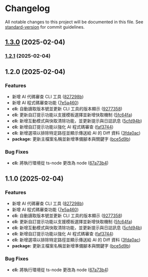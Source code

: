 # Changelog

All notable changes to this project will be documented in this file. See [standard-version](https://github.com/conventional-changelog/standard-version) for commit guidelines.

## [1.3.0](https://github.com/ChenHom/ai-code-reviewer-cli/compare/v1.2.1...v1.3.0) (2025-02-04)

### [1.2.1](https://github.com/ChenHom/ai-code-reviewer-cli/compare/v1.2.0...v1.2.1) (2025-02-04)

## 1.2.0 (2025-02-04)


### Features

* 新增 AI 代碼審查 CLI 工具 ([827298b](https://github.com/ChenHom/ai-code-reviewer-cli/commit/827298b26e7cb78e581e2fae5a472f4ac4cef4bc))
* 新增 AI 程式碼審查功能 ([7e5a460](https://github.com/ChenHom/ai-code-reviewer-cli/commit/7e5a460de86ce2a58ce066197208b1eb882691f9))
* **cli:** 自動讀取版本號並更新 CLI 工具的版本顯示 ([9277358](https://github.com/ChenHom/ai-code-reviewer-cli/commit/92773588adbf0831882ec31e298026cc585aed02))
* **cli:** 更新自訂提示功能以支援模板選擇並新增快取機制 ([5fc64fa](https://github.com/ChenHom/ai-code-reviewer-cli/commit/5fc64fa8f50ad558671d3f9144eee8570a1d3a13))
* **cli:** 新增互動模式與快取清除功能，並更新提示與日誌訊息 ([5cfd94b](https://github.com/ChenHom/ai-code-reviewer-cli/commit/5cfd94bb0a309dc0f5748c05b1c11e49a224ea38))
* **cli:** 新增自訂提示功能以強化 AI 程式碼審查 ([faf3744](https://github.com/ChenHom/ai-code-reviewer-cli/commit/faf3744f674ad8740096baa9a9f173a90d430c43))
* **cli:** 新增選項以排除特定路徑並顯示傳送給 AI 的 Diff 資料 ([3fda0ac](https://github.com/ChenHom/ai-code-reviewer-cli/commit/3fda0ac21d70c8dbf172d8d54f91c349bdd4fbd6))
* **package:** 更新主檔案名稱並新增準備腳本與關鍵字 ([bce5d9b](https://github.com/ChenHom/ai-code-reviewer-cli/commit/bce5d9bb8cfc58cf53f3c805796050cc0824c8a6))


### Bug Fixes

* **cli:** 將執行環境從 ts-node 更改為 node ([67a73b4](https://github.com/ChenHom/ai-code-reviewer-cli/commit/67a73b48d633fab04b43f7916a0004293d8e82a5))

## 1.1.0 (2025-02-04)


### Features

* 新增 AI 代碼審查 CLI 工具 ([827298b](https://github.com/ChenHom/ai-code-reviewer-cli/commit/827298b26e7cb78e581e2fae5a472f4ac4cef4bc))
* 新增 AI 程式碼審查功能 ([7e5a460](https://github.com/ChenHom/ai-code-reviewer-cli/commit/7e5a460de86ce2a58ce066197208b1eb882691f9))
* **cli:** 自動讀取版本號並更新 CLI 工具的版本顯示 ([9277358](https://github.com/ChenHom/ai-code-reviewer-cli/commit/92773588adbf0831882ec31e298026cc585aed02))
* **cli:** 更新自訂提示功能以支援模板選擇並新增快取機制 ([5fc64fa](https://github.com/ChenHom/ai-code-reviewer-cli/commit/5fc64fa8f50ad558671d3f9144eee8570a1d3a13))
* **cli:** 新增互動模式與快取清除功能，並更新提示與日誌訊息 ([5cfd94b](https://github.com/ChenHom/ai-code-reviewer-cli/commit/5cfd94bb0a309dc0f5748c05b1c11e49a224ea38))
* **cli:** 新增自訂提示功能以強化 AI 程式碼審查 ([faf3744](https://github.com/ChenHom/ai-code-reviewer-cli/commit/faf3744f674ad8740096baa9a9f173a90d430c43))
* **cli:** 新增選項以排除特定路徑並顯示傳送給 AI 的 Diff 資料 ([3fda0ac](https://github.com/ChenHom/ai-code-reviewer-cli/commit/3fda0ac21d70c8dbf172d8d54f91c349bdd4fbd6))
* **package:** 更新主檔案名稱並新增準備腳本與關鍵字 ([bce5d9b](https://github.com/ChenHom/ai-code-reviewer-cli/commit/bce5d9bb8cfc58cf53f3c805796050cc0824c8a6))


### Bug Fixes

* **cli:** 將執行環境從 ts-node 更改為 node ([67a73b4](https://github.com/ChenHom/ai-code-reviewer-cli/commit/67a73b48d633fab04b43f7916a0004293d8e82a5))
